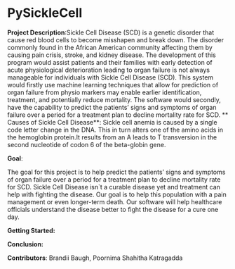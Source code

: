 # PySickleCell
**Project Description**:Sickle Cell Disease (SCD) is a genetic disorder that cause red blood cells to become misshapen and break down. The disorder commonly found in the African American community affecting them by causing pain crisis, stroke, and kidney disease. The development of this program would assist patients and their families with early detection of acute physiological deterioration leading to organ failure is not always manageable for individuals with Sickle Cell Disease (SCD). This system would firstly use machine learning techniques that allow for prediction of organ failure from physio markers may enable earlier identification, treatment, and potentially reduce mortality. The software would secondly, have the capability to predict the patients’ signs and symptoms of organ failure over a period for a treatment plan to decline mortality rate for SCD.
**
Causes of Sickle Cell Disease**: Sickle cell anemia is caused by a single code letter change in the DNA. This in turn alters one of the amino acids in the hemoglobin protein.It results from an A leads to T transversion in the second nucleotide of codon 6 of the beta-globin gene.

**Goal**:

The goal for this project is to help predict the patients’ signs and symptoms of organ failure over a period for a treatment plan to decline mortality rate for SCD. Sickle Cell Disease isn`t a curable disease yet and treatment can help with fighting the disease. Our goal is to help this population with a pain management or even longer-term death. Our software will help healthcare officials understand the disease better to fight the disease for a cure one day.

**Getting Started:**


**Conclusion:**




**Contributors**: Brandii Baugh, Poornima Shahitha Katragadda
